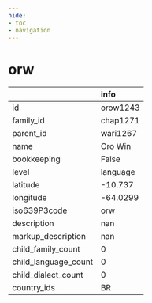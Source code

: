```yaml
---
hide:
- toc
- navigation
---
```

# orw
|                      | info     |
|:---------------------|:---------|
| id                   | orow1243 |
| family_id            | chap1271 |
| parent_id            | wari1267 |
| name                 | Oro Win  |
| bookkeeping          | False    |
| level                | language |
| latitude             | -10.737  |
| longitude            | -64.0299 |
| iso639P3code         | orw      |
| description          | nan      |
| markup_description   | nan      |
| child_family_count   | 0        |
| child_language_count | 0        |
| child_dialect_count  | 0        |
| country_ids          | BR       |